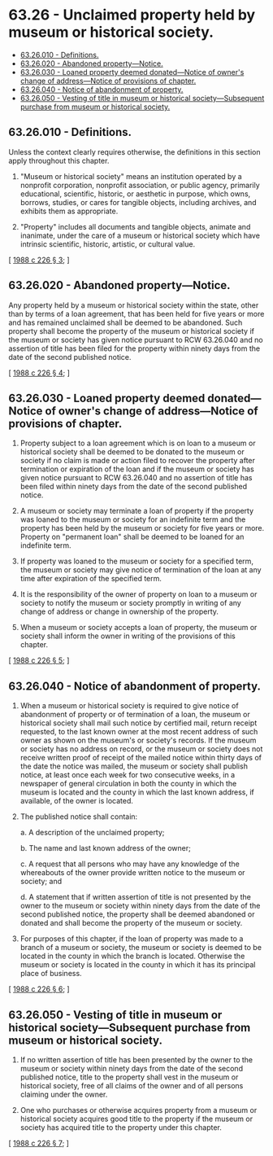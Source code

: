 # 63.26 - Unclaimed property held by museum or historical society.
* [63.26.010 - Definitions.](#6326010---definitions)
* [63.26.020 - Abandoned property—Notice.](#6326020---abandoned-propertynotice)
* [63.26.030 - Loaned property deemed donated—Notice of owner's change of address—Notice of provisions of chapter.](#6326030---loaned-property-deemed-donatednotice-of-owners-change-of-addressnotice-of-provisions-of-chapter)
* [63.26.040 - Notice of abandonment of property.](#6326040---notice-of-abandonment-of-property)
* [63.26.050 - Vesting of title in museum or historical society—Subsequent purchase from museum or historical society.](#6326050---vesting-of-title-in-museum-or-historical-societysubsequent-purchase-from-museum-or-historical-society)
## 63.26.010 - Definitions.
Unless the context clearly requires otherwise, the definitions in this section apply throughout this chapter.

1. "Museum or historical society" means an institution operated by a nonprofit corporation, nonprofit association, or public agency, primarily educational, scientific, historic, or aesthetic in purpose, which owns, borrows, studies, or cares for tangible objects, including archives, and exhibits them as appropriate.

2. "Property" includes all documents and tangible objects, animate and inanimate, under the care of a museum or historical society which have intrinsic scientific, historic, artistic, or cultural value.

\[ [1988 c 226 § 3](https://leg.wa.gov/CodeReviser/documents/sessionlaw/1988c226.pdf?cite=1988%20c%20226%20§%203); \]

## 63.26.020 - Abandoned property—Notice.
Any property held by a museum or historical society within the state, other than by terms of a loan agreement, that has been held for five years or more and has remained unclaimed shall be deemed to be abandoned. Such property shall become the property of the museum or historical society if the museum or society has given notice pursuant to RCW 63.26.040 and no assertion of title has been filed for the property within ninety days from the date of the second published notice.

\[ [1988 c 226 § 4](https://leg.wa.gov/CodeReviser/documents/sessionlaw/1988c226.pdf?cite=1988%20c%20226%20§%204); \]

## 63.26.030 - Loaned property deemed donated—Notice of owner's change of address—Notice of provisions of chapter.
1. Property subject to a loan agreement which is on loan to a museum or historical society shall be deemed to be donated to the museum or society if no claim is made or action filed to recover the property after termination or expiration of the loan and if the museum or society has given notice pursuant to RCW 63.26.040 and no assertion of title has been filed within ninety days from the date of the second published notice.

2. A museum or society may terminate a loan of property if the property was loaned to the museum or society for an indefinite term and the property has been held by the museum or society for five years or more. Property on "permanent loan" shall be deemed to be loaned for an indefinite term.

3. If property was loaned to the museum or society for a specified term, the museum or society may give notice of termination of the loan at any time after expiration of the specified term.

4. It is the responsibility of the owner of property on loan to a museum or society to notify the museum or society promptly in writing of any change of address or change in ownership of the property.

5. When a museum or society accepts a loan of property, the museum or society shall inform the owner in writing of the provisions of this chapter.

\[ [1988 c 226 § 5](https://leg.wa.gov/CodeReviser/documents/sessionlaw/1988c226.pdf?cite=1988%20c%20226%20§%205); \]

## 63.26.040 - Notice of abandonment of property.
1. When a museum or historical society is required to give notice of abandonment of property or of termination of a loan, the museum or historical society shall mail such notice by certified mail, return receipt requested, to the last known owner at the most recent address of such owner as shown on the museum's or society's records. If the museum or society has no address on record, or the museum or society does not receive written proof of receipt of the mailed notice within thirty days of the date the notice was mailed, the museum or society shall publish notice, at least once each week for two consecutive weeks, in a newspaper of general circulation in both the county in which the museum is located and the county in which the last known address, if available, of the owner is located.

2. The published notice shall contain:

   a. A description of the unclaimed property;

   b. The name and last known address of the owner;

   c. A request that all persons who may have any knowledge of the whereabouts of the owner provide written notice to the museum or society; and

   d. A statement that if written assertion of title is not presented by the owner to the museum or society within ninety days from the date of the second published notice, the property shall be deemed abandoned or donated and shall become the property of the museum or society.

3. For purposes of this chapter, if the loan of property was made to a branch of a museum or society, the museum or society is deemed to be located in the county in which the branch is located. Otherwise the museum or society is located in the county in which it has its principal place of business.

\[ [1988 c 226 § 6](https://leg.wa.gov/CodeReviser/documents/sessionlaw/1988c226.pdf?cite=1988%20c%20226%20§%206); \]

## 63.26.050 - Vesting of title in museum or historical society—Subsequent purchase from museum or historical society.
1. If no written assertion of title has been presented by the owner to the museum or society within ninety days from the date of the second published notice, title to the property shall vest in the museum or historical society, free of all claims of the owner and of all persons claiming under the owner.

2. One who purchases or otherwise acquires property from a museum or historical society acquires good title to the property if the museum or society has acquired title to the property under this chapter.

\[ [1988 c 226 § 7](https://leg.wa.gov/CodeReviser/documents/sessionlaw/1988c226.pdf?cite=1988%20c%20226%20§%207); \]

